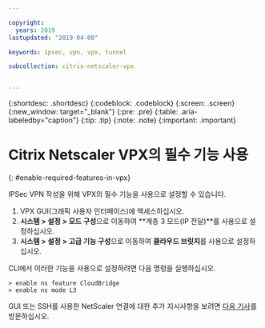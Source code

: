 ```yaml
---

copyright:
  years: 2019
lastupdated: "2019-04-08"

keywords: ipsec, vpn, vpx, tunnel

subcollection: citrix-netscaler-vpx


---
```


{:shortdesc: .shortdesc}
{:codeblock: .codeblock}
{:screen: .screen}
{:new_window: target="_blank"}
{:pre: .pre}
{:table: .aria-labeledby="caption"}
{:tip: .tip}
{:note: .note}
{:important: .important}

# Citrix Netscaler VPX의 필수 기능 사용
{: #enable-required-features-in-vpx}

IPSec VPN 작성을 위해 VPX의 필수 기능을 사용으로 설정할 수 있습니다. 

1.	VPX GUI(그래픽 사용자 인터페이스)에 액세스하십시오. 
2.	**시스템 > 설정 > 모드 구성**으로 이동하여 **계층 3 모드(IP 전달)**를 사용으로 설정하십시오. 
3.	**시스템 > 설정 > 고급 기능 구성**으로 이동하여 **클라우드 브릿지**를 사용으로 설정하십시오.

CLI에서 이러한 기능을 사용으로 설정하려면 다음 명령을 실행하십시오. 

```
> enable ns feature CloudBridge
> enable ns mode L3

```

GUI 또는 SSH를 사용한 NetScaler 연결에 대한 추가 지시사항을 보려면 [다음 기사](/docs/infrastructure/citrix-netscaler-vpx?topic=citrix-netscaler-vpx-managing-your-citrix-netscaler-vpx#connecting-to-the-netscaler)를 방문하십시오.
